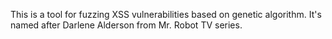 This is a tool for fuzzing XSS vulnerabilities based on genetic algorithm.
It's named after Darlene Alderson from Mr. Robot TV series.
